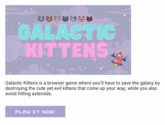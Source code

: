 <img src="assets/resources/images/galactic-kittens.png" width="400px">

Galactic Kittens is a browser game where you'll have to save the galaxy by destroying the cute yet evil kittens that come up your way, while you also avoid hitting asteroids. 

<br>

<a href="https://AnaGutierrezRuiz.github.io/game-galactic-kittens/" target="_blank">
    <img src="assets/resources/images/readme-button.png" width="200px">
</a>

